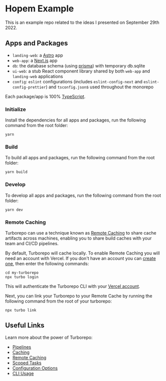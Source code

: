 # Hopem Example

This is an example repo related to the ideas I presented on September 29th 2022.

## Apps and Packages

- `landing-web`: a [Astro](https://astro.build) app
- `web-app`: a [Next.js](https://nextjs.org) app
- `db`: the database schema (using [prisma](https://www.prisma.io)) with temporary db.sqlite
- `ui-web`: a stub React component library shared by both `web-app` and `landing-web` applications
- `config`: `eslint` configurations (includes `eslint-config-next` and `eslint-config-prettier`) and `tsconfig.json`s used throughout the monorepo

Each package/app is 100% [TypeScript](https://www.typescriptlang.org/).

### Initialize

Install the dependencies for all apps and packages, run the following command from the root folder:

```
yarn
```

### Build

To build all apps and packages, run the following command from the root folder:

```
yarn build
```

### Develop

To develop all apps and packages, run the following command from the root folder:

```
yarn dev
```

### Remote Caching

Turborepo can use a technique known as [Remote Caching](https://turborepo.org/docs/core-concepts/remote-caching) to share cache artifacts across machines, enabling you to share build caches with your team and CI/CD pipelines.

By default, Turborepo will cache locally. To enable Remote Caching you will need an account with Vercel. If you don't have an account you can [create one](https://vercel.com/signup), then enter the following commands:

```
cd my-turborepo
npx turbo login
```

This will authenticate the Turborepo CLI with your [Vercel account](https://vercel.com/docs/concepts/personal-accounts/overview).

Next, you can link your Turborepo to your Remote Cache by running the following command from the root of your turborepo:

```
npx turbo link
```

## Useful Links

Learn more about the power of Turborepo:

- [Pipelines](https://turborepo.org/docs/core-concepts/pipelines)
- [Caching](https://turborepo.org/docs/core-concepts/caching)
- [Remote Caching](https://turborepo.org/docs/core-concepts/remote-caching)
- [Scoped Tasks](https://turborepo.org/docs/core-concepts/scopes)
- [Configuration Options](https://turborepo.org/docs/reference/configuration)
- [CLI Usage](https://turborepo.org/docs/reference/command-line-reference)
